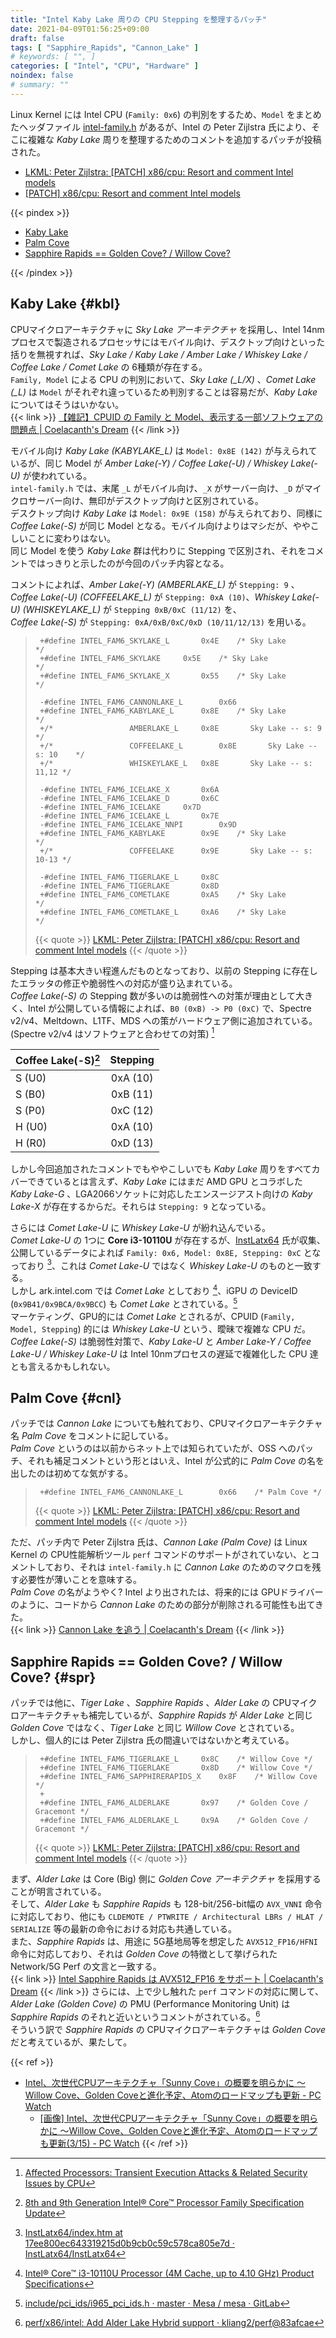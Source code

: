 ```yaml
---
title: "Intel Kaby Lake 周りの CPU Stepping を整理するパッチ"
date: 2021-04-09T01:56:25+09:00
draft: false
tags: [ "Sapphire_Rapids", "Cannon_Lake" ]
# keywords: [ "", ]
categories: [ "Intel", "CPU", "Hardware" ]
noindex: false
# summary: ""
---
```


Linux Kernel には Intel CPU (`Family: 0x6`) の判別をするため、`Model` をまとめたヘッダファイル [intel-family.h](https://github.com/torvalds/linux/blob/master/arch/x86/include/asm/intel-family.h) があるが、Intel の Peter Zijlstra 氏により、そこに複雑な *Kaby Lake* 周りを整理するためのコメントを追加するパッチが投稿された。  

 * [LKML: Peter Zijlstra: [PATCH] x86/cpu: Resort and comment Intel models](https://lkml.org/lkml/2021/3/15/2071)
 * [[PATCH] x86/cpu: Resort and comment Intel models](https://lore.kernel.org/lkml/YE+HhS8i0gshHD3W@hirez.programming.kicks-ass.net/T/)


{{< pindex >}}

 * [Kaby Lake](#kbl)
 * [Palm Cove](#cnl)
 * [Sapphire Rapids == Golden Cove? / Willow Cove?](#spr)

{{< /pindex >}}

## Kaby Lake {#kbl}

CPUマイクロアーキテクチャに *Sky Lake アーキテクチャ* を採用し、Intel 14nmプロセスで製造されるプロセッサにはモバイル向け、デスクトップ向けといった括りを無視すれば、*Sky Lake / Kaby Lake / Amber Lake / Whiskey Lake / Coffee Lake / Comet Lake* の 6種類が存在する。  
`Family, Model` による CPU の判別において、*Sky Lake (_L/X)* 、*Comet Lake (_L)* は `Model` がそれぞれ違っているため判別することは容易だが、*Kaby Lake* についてはそうはいかない。  
{{< link >}} [【雑記】CPUID の Family と Model、表示する一部ソフトウェアの問題点 | Coelacanth's Dream](/posts/2021/03/01/cpuid-family-model/) {{< /link >}}

モバイル向け *Kaby Lake (KABYLAKE_L)* は `Model: 0x8E (142)` が与えられているが、同じ Model が *Amber Lake(-Y) / Coffee Lake(-U) / Whiskey Lake(-U)* が使われている。  
`intel-family.h` では、末尾 `_L` がモバイル向け、`_X` がサーバー向け、`_D` がマイクロサーバー向け、無印がデスクトップ向けと区別されている。  
デスクトップ向け *Kaby Lake* は `Model: 0x9E (158)` が与えられており、同様に *Coffee Lake(-S)* が同じ Model となる。モバイル向けよりはマシだが、ややこしいことに変わりはない。  
同じ Model を使う *Kaby Lake* 群は代わりに Stepping で区別され、それをコメントではっきりと示したのが今回のパッチ内容となる。  

コメントによれば、*Amber Lake(-Y) (AMBERLAKE_L)* が `Stepping: 9` 、*Coffee Lake(-U) (COFFEELAKE_L)* が `Stepping: 0xA (10)`、*Whiskey Lake(-U) (WHISKEYLAKE_L)* が `Stepping 0xB/0xC (11/12)` を、  
*Coffee Lake(-S)* が `Stepping: 0xA/0xB/0xC/0xD (10/11/12/13)` を用いる。  

 > 		+#define INTEL_FAM6_SKYLAKE_L		0x4E	/* Sky Lake             */
 > 		+#define INTEL_FAM6_SKYLAKE		0x5E	/* Sky Lake             */
 > 		+#define INTEL_FAM6_SKYLAKE_X		0x55	/* Sky Lake             */
 > 		 
 > 		-#define INTEL_FAM6_CANNONLAKE_L		0x66
 > 		+#define INTEL_FAM6_KABYLAKE_L		0x8E	/* Sky Lake             */
 > 		+/*                 AMBERLAKE_L		0x8E	   Sky Lake -- s: 9     */
 > 		+/*                 COFFEELAKE_L		0x8E	   Sky Lake -- s: 10    */
 > 		+/*                 WHISKEYLAKE_L	0x8E       Sky Lake -- s: 11,12 */
 > 		 
 > 		-#define INTEL_FAM6_ICELAKE_X		0x6A
 > 		-#define INTEL_FAM6_ICELAKE_D		0x6C
 > 		-#define INTEL_FAM6_ICELAKE		0x7D
 > 		-#define INTEL_FAM6_ICELAKE_L		0x7E
 > 		-#define INTEL_FAM6_ICELAKE_NNPI		0x9D
 > 		+#define INTEL_FAM6_KABYLAKE		0x9E	/* Sky Lake             */
 > 		+/*                 COFFEELAKE		0x9E	   Sky Lake -- s: 10-13 */
 > 		 
 > 		-#define INTEL_FAM6_TIGERLAKE_L		0x8C
 > 		-#define INTEL_FAM6_TIGERLAKE		0x8D
 > 		+#define INTEL_FAM6_COMETLAKE		0xA5	/* Sky Lake             */
 > 		+#define INTEL_FAM6_COMETLAKE_L		0xA6	/* Sky Lake             */
 >
 > {{< quote >}} [LKML: Peter Zijlstra: [PATCH] x86/cpu: Resort and comment Intel models](https://lkml.org/lkml/2021/3/15/2071) {{< /quote >}}


Stepping は基本大きい程進んだものとなっており、以前の Stepping に存在したエラッタの修正や脆弱性への対応が盛り込まれている。  
*Coffee Lake(-S)* の Stepping 数が多いのは脆弱性への対策が理由として大きく、Intel が公開している情報によれば、`B0 (0xB) -> P0 (0xC)` で、Spectre v2/v4、Meltdown、L1TF、MDS への策がハードウェア側に追加されている。 (Spectre v2/v4 はソフトウェアと合わせての対策) [^intel-step]  

[^intel-step]: [Affected Processors: Transient Execution Attacks & Related Security Issues by CPU](https://software.intel.com/security-software-guidance/processors-affected-transient-execution-attack-mitigation-product-cpu-model)


| Coffee Lake(-S)[^8th-9th-doc] | Stepping |
| :-- | :--: |
| S (U0) | 0xA (10) |
| S (B0) | 0xB (11) |
| S (P0) | 0xC (12) |
| H (U0) | 0xA (10) |
| H (R0) | 0xD (13) |

<!--
| U (D0) | 0xA (10) |
-->

[^8th-9th-doc]: [8th and 9th Generation Intel® Core™ Processor Family Specification Update](https://cdrdv2.intel.com/v1/dl/getContent/338025)

しかし今回追加されたコメントでもややこしいでも *Kaby Lake* 周りをすべてカバーできているとは言えず、*Kaby Lake* にはまだ AMD GPU とコラボした *Kaby Lake-G* 、LGA2066ソケットに対応したエンスージアスト向けの *Kaby Lake-X* が存在するからだ。それらは `Stepping: 9` となっている。  

さらには *Comet Lake-U* に *Whiskey Lake-U* が紛れ込んでいる。  
*Comet Lake-U* の 1つに **Core i3-10110U** が存在するが、[InstLatx64](https://github.com/InstLatx64) 氏が収集、公開しているデータによれば `Family: 0x6, Model: 0x8E, Stepping: 0xC` となっており [^i3-10110u]、これは *Comet Lake-U* ではなく *Whiskey Lake-U* のものと一致する。  
しかし ark.intel.com では *Comet Lake* としており [^ark-10110u]、iGPU の DeviceID (`0x9B41/0x9BCA/0x9BCC`) も *Comet Lake* とされている。[^cml-did]  
マーケティング、GPU的には *Comet Lake* とされるが、CPUID (`Family, Model, Stepping`) 的には *Whiskey Lake-U* という、曖昧で複雑な CPU だ。  
*Coffee Lake(-S)* は脆弱性対策で、*Kaby Lake-U* と *Amber Lake-Y / Coffee Lake-U / Whiskey Lake-U* は Intel 10nmプロセスの遅延で複雑化した CPU 達とも言えるかもしれない。  

[^cml-did]: [include/pci_ids/i965_pci_ids.h · master · Mesa / mesa · GitLab](https://gitlab.freedesktop.org/mesa/mesa/blob/master/include/pci_ids/i965_pci_ids.h#L210)
[^i3-10110u]: [InstLatx64/index.htm at 17ee800ec643319215d0b9cb0c59c578ca805e7d · InstLatx64/InstLatx64](https://github.com/InstLatx64/InstLatx64/blob/17ee800ec643319215d0b9cb0c59c578ca805e7d/index.htm#L548)
[^ark-10110u]: [Intel® Core™ i3-10110U Processor (4M Cache, up to 4.10 GHz) Product Specifications](https://ark.intel.com/content/www/us/en/ark/products/196451/intel-core-i3-10110u-processor-4m-cache-up-to-4-10-ghz.html)

## Palm Cove {#cnl}

パッチでは *Cannon Lake* についても触れており、CPUマイクロアーキテクチャ名 *Palm Cove* をコメントに記している。  
*Palm Cove* というのは以前からネット上では知られていたが、OSS へのパッチ、それも補足コメントという形とはいえ、Intel が公式的に *Palm Cove* の名を出したのは初めてな気がする。  

 > 		+#define INTEL_FAM6_CANNONLAKE_L		0x66	/* Palm Cove */
 >
 > {{< quote >}} [LKML: Peter Zijlstra: [PATCH] x86/cpu: Resort and comment Intel models](https://lkml.org/lkml/2021/3/15/2071) {{< /quote >}}

ただ、パッチ内で Peter Zijlstra 氏は、*Cannon Lake (Palm Cove)* は Linux Kernel の CPU性能解析ツール `perf` コマンドのサポートがされていない、とコメントしており、それは `intel-family.h` に *Cannon Lake* のためのマクロを残す必要性が薄いことを意味する。  
*Palm Cove* の名がようやく? Intel より出されたは、将来的には GPUドライバーのように、コードから *Cannon Lake* のための部分が削除される可能性も出てきた。  
{{< link >}} [Cannon Lake を追う | Coelacanth's Dream](/posts/2020/09/29/intel-cnl-chase/) {{< /link >}}

## Sapphire Rapids == Golden Cove? / Willow Cove? {#spr}

パッチでは他に、*Tiger Lake* 、*Sapphire Rapids* 、*Alder Lake* の CPUマイクロアーキテクチャも補完しているが、*Sapphire Rapids* が *Alder Lake* と同じ *Golden Cove* ではなく、*Tiger Lake* と同じ *Willow Cove* とされている。  
しかし、個人的には Peter Zijlstra 氏の間違いではないかと考えている。  

 > 		+#define INTEL_FAM6_TIGERLAKE_L		0x8C	/* Willow Cove */
 > 		+#define INTEL_FAM6_TIGERLAKE		0x8D	/* Willow Cove */
 > 		+#define INTEL_FAM6_SAPPHIRERAPIDS_X	0x8F	/* Willow Cove */
 > 		+
 > 		+#define INTEL_FAM6_ALDERLAKE		0x97	/* Golden Cove / Gracemont */
 > 		+#define INTEL_FAM6_ALDERLAKE_L		0x9A	/* Golden Cove / Gracemont */
 > {{< quote >}} [LKML: Peter Zijlstra: [PATCH] x86/cpu: Resort and comment Intel models](https://lkml.org/lkml/2021/3/15/2071) {{< /quote >}}

まず、*Alder Lake* は Core (Big) 側に *Golden Cove アーキテクチャ* を採用することが明言されている。  
そして、*Alder Lake* も *Sapphire Rapids* も 128-bit/256-bit幅の `AVX_VNNI` 命令に対応しており、他にも `CLDEMOTE / PTWRITE / Architectural LBRs / HLAT / SERIALIZE` 等の最新の命令における対応も共通している。  
また、*Sapphire Rapids* は、用途に 5G基地局等を想定した `AVX512_FP16/HFNI` 命令に対応しており、それは *Golden Cove* の特徴として挙げられた Network/5G Perf の文言と一致する。  
{{< link >}} [Intel Sapphire Rapids は AVX512_FP16 をサポート | Coelacanth's Dream](/posts/2021/01/11/intel-spr-avx512_fp16/) {{< /link >}}
さらには、上で少し触れた `perf` コマンドの対応に関して、*Alder Lake (Golden Cove)* の PMU (Performance Monitoring Unit) は *Sapphire Rapids* のそれと近いというコメントがされている。[^perf-golden_cove]  
そういう訳で *Sapphire Rapids* の CPUマイクロアーキテクチャは *Golden Cove* だと考えているが、果たして。  

[^perf-golden_cove]: [perf/x86/intel: Add Alder Lake Hybrid support · kliang2/perf@83afcae](https://github.com/kliang2/perf/commit/83afcae9c7081c8d64a1343262c3e659bf8262c0)

{{< ref >}}
 * [Intel、次世代CPUアーキテクチャ「Sunny Cove」の概要を明らかに ～Willow Cove、Golden Coveと進化予定、Atomのロードマップも更新 - PC Watch](https://pc.watch.impress.co.jp/docs/news/1158093.html)
    * [[画像] Intel、次世代CPUアーキテクチャ「Sunny Cove」の概要を明らかに ～Willow Cove、Golden Coveと進化予定、Atomのロードマップも更新(3/15) - PC Watch](https://pc.watch.impress.co.jp/img/pcw/docs/1158/093/html/003.jpg.html)
{{< /ref >}}
